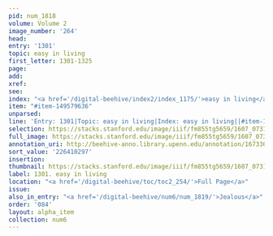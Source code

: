```yaml
---
pid: num_1818
volume: Volume 2
image_number: '264'
head:
entry: '1301'
topic: easy in living
first_letter: 1301-1325
page:
add:
xref:
see:
index: "<a href='/digital-beehive/index2/index_1175/'>easy in living</a>"
item: "#item-149579636"
unparsed:
line: 'Entry: 1301|Topic: easy in living|Index: easy in living||#item-149579636|'
selection: https://stacks.stanford.edu/image/iiif/fm855tg5659/1607_0731/868,297,2813,257/full/0/default.jpg
full_image: https://stacks.stanford.edu/image/iiif/fm855tg5659/1607_0731/full/full/0/default.jpg
annotation_uri: http://beehive-anno.library.upenn.edu/annotation/1673300058156
sort_value: '226410297'
insertion:
thumbnail: https://stacks.stanford.edu/image/iiif/fm855tg5659/1607_0731/868,297,600,180/250,/0/default.jpg
label: 1301. easy in living
location: "<a href='/digital-beehive/toc/toc2_254/'>Full Page</a>"
issue:
also_in_entry: "<a href='/digital-beehive/num6/num_1819/'>Jealous</a>"
order: '084'
layout: alpha_item
collection: num6
---
```

